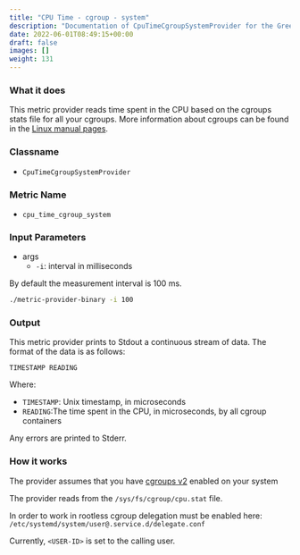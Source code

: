 ```yaml
---
title: "CPU Time - cgroup - system"
description: "Documentation of CpuTimeCgroupSystemProvider for the Green Metrics Tool"
date: 2022-06-01T08:49:15+00:00
draft: false
images: []
weight: 131
---
```


### What it does

This metric provider reads time spent in the CPU based on the cgroups stats file for all your cgroups. More information about cgroups can be found in the [Linux manual pages](https://www.man7.org/linux/man-pages/man7/cgroups.7.html).

### Classname

- `CpuTimeCgroupSystemProvider`

### Metric Name

- `cpu_time_cgroup_system`

### Input Parameters

- args
  - `-i`: interval in milliseconds

By default the measurement interval is 100 ms.

```bash
./metric-provider-binary -i 100 
```

### Output

This metric provider prints to Stdout a continuous stream of data. The format of the data is as follows:

`TIMESTAMP READING`

Where:

- `TIMESTAMP`: Unix timestamp, in microseconds
- `READING`:The time spent in the CPU, in microseconds, by all cgroup containers

Any errors are printed to Stderr.

### How it works

The provider assumes that you have [cgroups v2](https://www.man7.org/linux/man-pages/man7/cgroups.7.html) enabled on your system

The provider reads from the `/sys/fs/cgroup/cpu.stat` file.

In order to work in rootless cgroup delegation must be enabled here:
`/etc/systemd/system/user@.service.d/delegate.conf`

Currently, `<USER-ID>` is set to the calling user.

